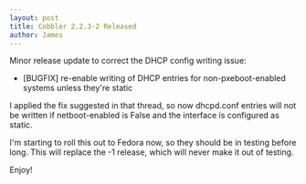 ```yaml
---
layout: post
title: Cobbler 2.2.3-2 Released
author: James
---
```

Minor release update to correct the DHCP config writing issue:

- [BUGFIX] re-enable writing of DHCP entries for non-pxeboot-enabled systems unless they're static

I applied the fix suggested in that thread, so now dhcpd.conf entries will not be written if netboot-enabled is False and the interface is configured as static.

I'm starting to roll this out to Fedora now, so they should be in testing before long. This will replace the -1 release, which will never make it out of testing.

Enjoy!
